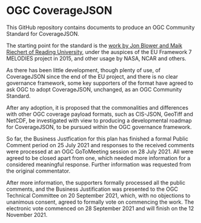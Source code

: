 # OGC CoverageJSON

This GitHub repository contains documents to produce an OGC Community Standard for CoverageJSON.

The starting point for the standard is the [work by Jon Blower and Maik Riechert of Reading University](https://covjson.org/), under the auspices of the EU Framework 7 MELODIES project in 2015, and other usage by NASA, NCAR and others. 

As there has been little development, though plenty of use, of CoverageJSON since the end of the EU project, and there is no clear governance framework, some key supporters of the format have agreed to ask OGC to adopt CoverageJSON, unchanged, as an OGC Community Standard.

After any adoption, it is proposed that the commonalities and differences with other OGC coverage payload formats, such as CIS-JSON, GeoTiff and NetCDF, be investigated with view to producing a developmental roadmap for CoverageJSON, to be pursued within the OGC governance framework.

So far, the Business Justfication for this plan has finished a formal Public Comment period on 25 July 2021 and responses to the received comments were processed at an OGC GoToMeeting session on 28 July 2021. All were agreed to be closed apart from one, which needed more information for a considered meaningful response. Further information was requested from the original commentator.

After more information, the supporters formally processed all the public comments, and the Business Justification was presented to the OGC Technical Committee on 20 September 2021, which, with no objections to unanimous consent, agreed to formally vote on commencing the work. The electronic vote commenced on 28 September 2021 and will finish on the 12 November 2021.
